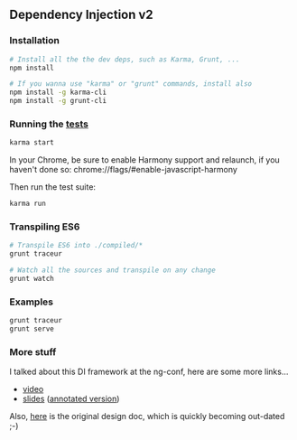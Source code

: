 ## Dependency Injection v2

### Installation
```bash
# Install all the the dev deps, such as Karma, Grunt, ...
npm install

# If you wanna use "karma" or "grunt" commands, install also
npm install -g karma-cli
npm install -g grunt-cli
```

### Running the [tests](./test/)

```bash
karma start
```

In your Chrome, be sure to enable Harmony support and relaunch, if you haven't
done so: chrome://flags/#enable-javascript-harmony

Then run the test suite:

```bash
karma run
```

### Transpiling ES6

```bash
# Transpile ES6 into ./compiled/*
grunt traceur

# Watch all the sources and transpile on any change
grunt watch
```


### Examples
```bash
grunt traceur
grunt serve
```


### More stuff

I talked about this DI framework at the ng-conf, here are some more links...

  - [video](http://www.youtube.com/watch?v=_OGGsf1ZXMs)
  - [slides](https://dl.dropboxusercontent.com/u/36607830/talks/ng-conf-di-v2.pdf) ([annotated version](https://dl.dropboxusercontent.com/u/36607830/talks/ng-conf-di-v2-annotated.pdf))

Also, [here](https://docs.google.com/document/d/1fTR4TcTGbmExa5w2SRNAkM1fsB9kYeOvfuiI99FgR24/edit?usp=sharing) is the original design doc, which is quickly becoming out-dated ;-)
